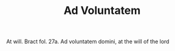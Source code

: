 ---
title: Ad Voluntatem
letter: A
permalink: "/definitions/ad-voluntatem.html"
body: At will. Bract fol. 27a. Ad voluntatem domini, at the will of the lord
published_at: '2018-07-07'
source: Black's Law Dictionary
layout: post
---
